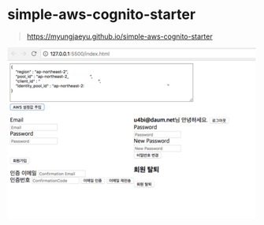 # simple-aws-cognito-starter
> https://myungjaeyu.github.io/simple-aws-cognito-starter

<img width="600" src="demo.png"/>
